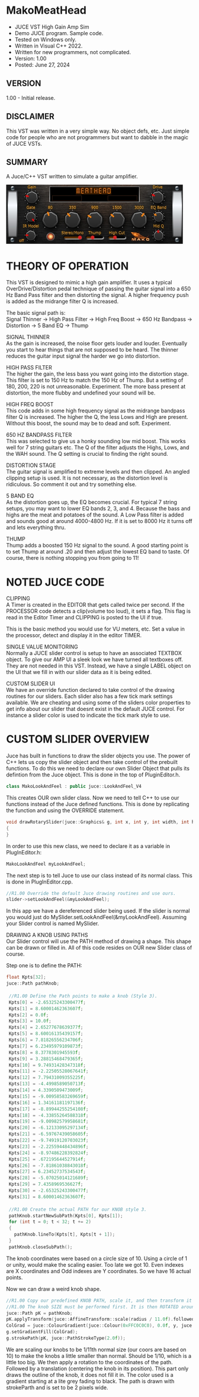 # MakoMeatHead
* JUCE VST High Gain Amp Sim
* Demo JUCE program. Sample code.
* Tested on Windows only.
* Written in Visual C++ 2022.
* Written for new programmers, not complicated.
* Version: 1.00
* Posted: June 27, 2024

VERSION
------------------------------------------------------------------
1.00 - Initial release.

DISCLAIMER
------------------------------------------------------------------  
This VST was written in a very simple way. No object defs, etc. 
Just simple code for people who are not programmers but want to 
dabble in the magic of JUCE VSTs.

SUMMARY
------------------------------------------------------------------
A Juce/C++ VST written to simulate a guitar amplifier. 

![Demo Image](docs/assets/meatheaddemo.jpg)

# THEORY OF OPERATION<br />
This VST is designed to mimic a high gain amplifier. It uses
a typical OverDrive/Distortion pedal technique of passing the
guitar signal into a 650 Hz Band Pass filter and then distorting
the signal. A higher frequency push is added as the midrange filter Q is increased.<br />

The basic signal path is:  
Signal Thinner -> High Pass Filter -> High Freq Boost -> 650 Hz Bandpass -> Distortion -> 5 Band EQ -> Thump  

SIGNAL THINNER  
As the gain is increased, the noise floor gets louder and louder. Eventually you start to hear things that are not
supposed to be heard. The thinner reduces the guitar input signal the harder we go into distortion.

HIGH PASS FILTER  
The higher the gain, the less bass you want going into the distortion stage. This filter is set to 150 Hz to match 
the 150 Hz of Thump. But a setting of 180, 200, 220 is not unreasonable. Experiment. The more bass present at distortion, the
more flubby and undefined your sound will be.

HIGH FREQ BOOST  
This code adds in some high frequency signal as the midrange bandpass filter Q is increased. The higher the Q, the less Lows and High 
are present. Without this boost, the sound may be to dead and soft. Experiment.

650 HZ BANDPASS FILTER  
This was selected to give us a honky sounding low mid boost. This works well for 7 string guitars etc. The Q of the filter adjusts the Highs,
Lows, and the WAH sound. The Q setting is crucial to finding the right sound.

DISTORTION STAGE  
The guitar signal is amplified to extreme levels and then clipped. An angled clipping setup is used. It is not necessary, as the
distortion level is ridiculous. So comment it out and try something else.

5 BAND EQ  
As the distortion goes up, the EQ becomes crucial. For typical 7 string setups, you may want to lower EQ bands 2, 3, and 4. Because the
bass and highs are the meat and potatoes of the sound. A Low Pass filter is added and sounds good at around 4000-4800 Hz. If it is set to 8000 Hz
it turns off and lets everything thru.

THUMP  
Thump adds a boosted 150 Hz signal to the sound. A good starting point is to set Thump at around .20 and then adjust the lowest EQ band to taste. Of course,
there is nothing stopping you from going to 11!

# NOTED JUCE CODE 
CLIPPING  
A Timer is created in the EDITOR that gets called twice per second. If the PROCESSOR code detects a clip(volume too loud), it sets a flag. This flag is read
in the Editor Timer and CLIPPING is posted to the UI if true.

This is the basic method you would use for VU meters, etc. Set a value in the processor, detect and display it in the editor TIMER.

SINGLE VALUE MONITORING  
Normally a JUCE slider control is setup to have an associated TEXTBOX object. To give our AMP UI a sleek look we have turned all textboxes off. They are not needed in this VST.
Instead, we have a single LABEL object on the UI that we fill in with our slider data as it is being edited. 

CUSTOM SLIDER UI  
We have an override function declared to take control of the drawing routines for our sliders. Each slider also has a few tick mark settings available. We are cheating and using
some of the sliders color properties to get info about our slider that doesnt exist in the default JUCE control. For instance a slider color is used to indicate the tick mark style to use.

# CUSTOM SLIDER OVERVIEW  
Juce has built in functions to draw the slider objects you use. The power of C++ lets us copy the slider object and then take control of the prebuilt functions. 
To do this we need to declare our own Slider Object that pulls its defintion from the Juce object. This is done in the top of PluginEditor.h.
```C++
class MakoLookAndFeel : public juce::LookAndFeel_V4
```  
This creates OUR own slider class. Now we need to tell C++ to use our functions instead of the Juce defined functions. This is done by replicating the function and using the OVERRIDE statement.
```C++
void drawRotarySlider(juce::Graphics& g, int x, int y, int width, int height, float sliderPos, const float rotaryStartAngle, const float rotaryEndAngle, juce::Slider& sld) override
{
}
```
In order to use this new class, we need to declare it as a variable in PlugInEditor.h:
```C++
MakoLookAndFeel myLookAndFeel;
```
The next step is to tell Juce to use our class instead of its normal class. This is done in PlugInEditor.cpp.
```C++
//R1.00 Override the default Juce drawing routines and use ours.
slider->setLookAndFeel(&myLookAndFeel);
```
In this app we have a dereferenced slider being used. If the slider is normal you would just do MySlider.setLookAndFeel(&myLookAndFeel). Assuming your Slider control is named MySlider.

DRAWING A KNOB USING PATHS  
Our Slider control will use the PATH method of drawing a shape. This shape can be drawn or filled in. All of this code resides on OUR new Slider class of course.

Step one is to define the PATH: 
```C++
float Kpts[32];
juce::Path pathKnob;

 //R1.00 Define the Path points to make a knob (Style 3).
 Kpts[0] = -2.65325243300477f;
 Kpts[1] = 8.60001462363607f;
 Kpts[2] = 0.0f;
 Kpts[3] = 10.0f;
 Kpts[4] = 2.65277678639377f;
 Kpts[5] = 8.60016135439157f;
 Kpts[6] = 7.81826556234706f;
 Kpts[7] = 6.23495979109873f;
 Kpts[8] = 8.3778301945593f;
 Kpts[9] = 3.28815468479365f;
 Kpts[10] = 9.74931428347318f;
 Kpts[11] = -2.22505528067641f;
 Kpts[12] = 7.79431009355225f;
 Kpts[13] = -4.4998589050713f;
 Kpts[14] = 4.3390509473009f;
 Kpts[15] = -9.00958583269659f;
 Kpts[16] = 1.34161181197136f;
 Kpts[17] = -8.89944255254108f;
 Kpts[18] = -4.33855264588318f;
 Kpts[19] = -9.00982579958681f;
 Kpts[20] = -6.12133095297134f;
 Kpts[21] = -6.59767439058605f;
 Kpts[22] = -9.74919120703023f;
 Kpts[23] = -2.22559448434896f;
 Kpts[24] = -8.97486228392824f;
 Kpts[25] = .672195644527914f;
 Kpts[26] = -7.81861038843018f;
 Kpts[27] = 6.23452737534543f;
 Kpts[28] = -5.07025014121689f;
 Kpts[29] = 7.4358969536627f;
 Kpts[30] = -2.65325243300477f;
 Kpts[31] = 8.60001462363607f;

 //R1.00 Create the actual PATH for our KNOB style 3.
 pathKnob.startNewSubPath(Kpts[0], Kpts[1]);
 for (int t = 0; t < 32; t += 2)
 {
   pathKnob.lineTo(Kpts[t], Kpts[t + 1]);
 }
 pathKnob.closeSubPath();
```
The knob coordinates were based on a circle size of 10. Using a circle of 1 or unity, would make the scaling easier. Too late we got 10.
Even indexes are X coordinates and Odd indexes are Y coordinates. So we have 16 actual points.

Now we can draw a weird knob shape. 
```C++
//R1.00 Copy our predefined KNOB PATH, scale it, and then transform it to the centre position.
//R1.00 The knob SIZE must be performed first. It is then ROTATED around its center. Then moved (TRANSLATED) to the screen knob position.
juce::Path pK = pathKnob;
pK.applyTransform(juce::AffineTransform::scale(radius / 11.0f).followedBy(juce::AffineTransform::rotation(angle).translated(centreX, centreY)));
ColGrad = juce::ColourGradient(juce::Colour(0xFFC0C0C0), 0.0f, y, juce::Colour(0xFF000000), 0.0f, y + height, false);
g.setGradientFill(ColGrad);
g.strokePath(pK, juce::PathStrokeType(2.0f));
```
We are scaling our knobs to be 1/11th normal size (our coors are based on 10) to make the knobs a little smaller than normal. Should be 1/10, which is a little too big.
We then apply a rotation to the coordinates of the path. Followed by a translation (centering the knob in its position).
This part only draws the outline of the knob, it does not fill it in. The color used is a gradient starting at a lite grey fading to black. 
The path is drawn with strokeParth and is set to be 2 pixels wide.



